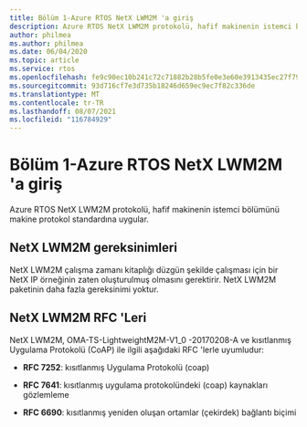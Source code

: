 ```yaml
---
title: Bölüm 1-Azure RTOS NetX LWM2M 'a giriş
description: Azure RTOS NetX LWM2M protokolü, hafif makinenin istemci bölümünü makine protokol standardına uygular.
author: philmea
ms.author: philmea
ms.date: 06/04/2020
ms.topic: article
ms.service: rtos
ms.openlocfilehash: fe9c90ec10b241c72c71882b28b5fe0e3e60e3913435ec27f797eade4ca4eca5
ms.sourcegitcommit: 93d716cf7e3d735b18246d659ec9ec7f82c336de
ms.translationtype: MT
ms.contentlocale: tr-TR
ms.lasthandoff: 08/07/2021
ms.locfileid: "116784929"
---
```

# <a name="chapter-1---introduction-to-azure-rtos-netx-lwm2m"></a>Bölüm 1-Azure RTOS NetX LWM2M 'a giriş

Azure RTOS NetX LWM2M protokolü, hafif makinenin istemci bölümünü makine protokol standardına uygular.

## <a name="netx-lwm2m-requirements"></a>NetX LWM2M gereksinimleri

NetX LWM2M çalışma zamanı kitaplığı düzgün şekilde çalışması için bir NetX IP örneğinin zaten oluşturulmuş olmasını gerektirir. NetX LWM2M paketinin daha fazla gereksinimi yoktur.

## <a name="netx-lwm2m-rfcs"></a>NetX LWM2M RFC 'Leri

NetX LWM2M, OMA-TS-LightweightM2M-V1_0 -20170208-A ve kısıtlanmış Uygulama Protokolü (CoAP) ile ilgili aşağıdaki RFC 'lerle uyumludur:

- **RFC 7252**: kısıtlanmış Uygulama Protokolü (coap)

- **RFC 7641**: kısıtlanmış uygulama protokolündeki (coap) kaynakları gözlemleme

- **RFC 6690**: kısıtlanmış yeniden oluşan ortamlar (çekirdek) bağlantı biçimi